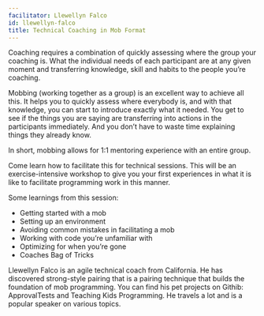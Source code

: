 ```yaml
---
facilitator: Llewellyn Falco
id: llewellyn-falco
title: Technical Coaching in Mob Format
---
```


Coaching requires a combination of quickly assessing where the group your coaching is. What the individual needs of each participant are at any given moment and transferring knowledge, skill and habits to the people you’re coaching.

Mobbing (working together as a group) is an excellent way to achieve all this. It helps you to quickly assess where everybody is, and with that knowledge, you can start to introduce exactly what it needed. You get to see if the things you are saying are transferring into actions in the participants immediately.  And you don’t have to waste time explaining things they already know.

In short, mobbing allows for 1:1 mentoring experience with an entire group.

Come learn how to facilitate this for technical sessions. This will be an exercise-intensive workshop to give you your first experiences in what it is like to facilitate programming work in this manner.

Some learnings from this session:

* Getting started with a mob
* Setting up an environment
* Avoiding common mistakes in facilitating a mob
* Working with code you’re unfamiliar with
* Optimizing for when you’re gone
* Coaches Bag of Tricks

Llewellyn Falco is an agile technical coach from California. He has discovered strong-style pairing that is a pairing technique that builds the foundation of mob programming. You can find his pet projects on Githib: ApprovalTests and Teaching Kids Programming. He travels a lot and is a popular speaker on various topics. 
